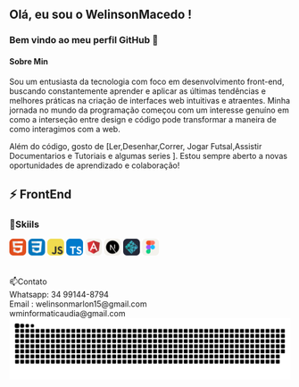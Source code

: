 ## Olá, eu sou o WelinsonMacedo ! 
### Bem vindo ao meu perfil GitHub 👋</br>
#### Sobre Min </br>
Sou um entusiasta da tecnologia com foco em desenvolvimento front-end, buscando constantemente aprender e aplicar as últimas tendências e melhores práticas na criação de interfaces web intuitivas e atraentes. Minha jornada no mundo da programação começou com um interesse genuíno em como a interseção entre design e código pode transformar a maneira de como interagimos com a web.

 Além do código, gosto de [Ler,Desenhar,Correr, Jogar Futsal,Assistir Documentarios e Tutoriais e algumas series   ]. Estou sempre aberto a novas oportunidades de aprendizado e colaboração!
## ⚡ FrontEnd</br>
### 🤔Skiils</br>
<div styles="display:flex; flex-directon:row; "> 
<img src="https://raw.githubusercontent.com/tandpfun/skill-icons/de91fca307a83d75fc5b1f6ce24540454acead41/icons/HTML.svg" width="30px"/>
<img src="https://raw.githubusercontent.com/tandpfun/skill-icons/de91fca307a83d75fc5b1f6ce24540454acead41/icons/CSS.svg" width="30px"/>
<img src="https://raw.githubusercontent.com/tandpfun/skill-icons/de91fca307a83d75fc5b1f6ce24540454acead41/icons/JavaScript.svg" width="30px"/>
<img src="https://raw.githubusercontent.com/tandpfun/skill-icons/de91fca307a83d75fc5b1f6ce24540454acead41/icons/TypeScript.svg" width="30px"/>
<img src="https://raw.githubusercontent.com/tandpfun/skill-icons/de91fca307a83d75fc5b1f6ce24540454acead41/icons/Angular-Light.svg" width="30px"/>
<img src="https://raw.githubusercontent.com/tandpfun/skill-icons/de91fca307a83d75fc5b1f6ce24540454acead41/icons/NextJS-Light.svg" width="30px"/>
<img src="https://raw.githubusercontent.com/tandpfun/skill-icons/de91fca307a83d75fc5b1f6ce24540454acead41/icons/Netlify-Dark.svg" width="30px"/>
<img src="https://raw.githubusercontent.com/tandpfun/skill-icons/de91fca307a83d75fc5b1f6ce24540454acead41/icons/Figma-Light.svg" width="30px"/>
</div></br>
 </br>
 📫Contato</br>
Whatsapp: 34 99144-8794</br>
Email : welinsonmarlon15@gmail.com</br>
wminformaticaudia@gmail.com</br>
<picture>
  <source media="(prefers-color-scheme: dark)" srcset="https://raw.githubusercontent.com/welinsonmacedo/welinsonmacedo/output/github-contribution-grid-snake-dark.svg">
  <source media="(prefers-color-scheme: light)" srcset="https://raw.githubusercontent.com/welinsonmacedo/welinsonmacedo/output/github-contribution-grid-snake.svg">
  <img alt="github contribution grid snake animation" src="https://raw.githubusercontent.com/welinsonmacedo/welinsonmacedo/output/github-contribution-grid-snake.svg">
</picture>

